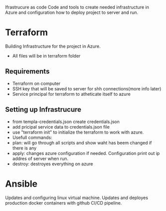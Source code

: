 Ifrastrucure as code
Code and tools to create needed infrastructure in Azure and configuration how to deploy project to server and run.


# Terraform #

Building Infrastructure for the project in Azure. 

- All files will be in terraform folder

## Requirements ##

- Terraform on computer
- SSH key that will be saved to server for shh connections(more info later)
-  Service principal for terraform to atheticate itself to azure

## Setting up Infrastrucure ##
- from templa-credentials.json create credentials.json
- add pricipal service data to credentials.json file
- use "terraform init" to initialize the terraform to work with azure.
- Usefull commands:
- plan: will go through all scripts and show waht has beem changed if there is any
- apply: changes azure configuration if needed. Configuration print out ip addres of server when run.
- destroy: destroyes everything on azure

# Ansible #

Updates and configuring linux virtual machine.
Updates and deployes production docker containers with github CI/CD pipeline.